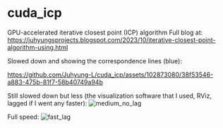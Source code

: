 # cuda_icp
GPU-accelerated iterative closest point (ICP) algorithm
Full blog at: https://juhyungsprojects.blogspot.com/2023/10/iterative-closest-point-algorithm-using.html

Slowed down and showing the correspondence lines (blue):


https://github.com/Juhyung-L/cuda_icp/assets/102873080/38f53546-a883-475b-81f7-58b40749a94b



Still slowed down but less (the visualization software that I used, RViz, lagged if I went any faster):
![medium_no_lag](https://github.com/Juhyung-L/cuda_icp/assets/102873080/b8bb014c-ba6a-4bf7-981b-96a10b8b94e4)

Full speed:
![fast_lag](https://github.com/Juhyung-L/cuda_icp/assets/102873080/2ff1d9ff-1fa4-4fb2-b15b-b9b52973db43)
